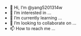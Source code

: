 - 👋 Hi, I’m @yang5201314w
- 👀 I’m interested in ...
- 🌱 I’m currently learning ...
- 💞️ I’m looking to collaborate on ...
- 📫 How to reach me ...

<!---
yang5201314w/yang5201314w is a ✨ special ✨ repository because its `README.md` (this file) appears on your GitHub profile.
You can click the Preview link to take a look at your changes.
--->
